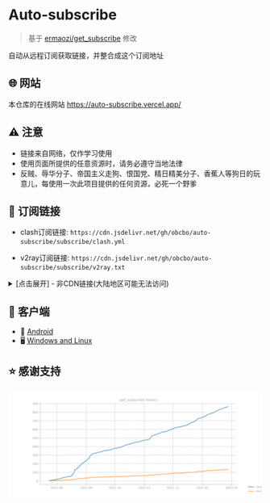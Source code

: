 # Auto-subscribe

> 基于 [ermaozi/get_subscribe](https://github.com/ermaozi/get_subscribe) 修改

自动从远程订阅获取链接，并整合成这个订阅地址

## 🌐 网站

本仓库的在线网站 <https://auto-subscribe.vercel.app/>

## ⚠️ 注意

- 链接来自网络，仅作学习使用
- 使用页面所提供的任意资源时，请务必遵守当地法律
- 反贼、辱华分子、帝国主义走狗、恨国党、精日精美分子、香蕉人等狗日的玩意儿，每使用一次此项目提供的任何资源，必死一个野爹

## 🚀 订阅链接

- clash订阅链接: `https://cdn.jsdelivr.net/gh/obcbo/auto-subscribe/subscribe/clash.yml`

- v2ray订阅链接: `https://cdn.jsdelivr.net/gh/obcbo/auto-subscribe/subscribe/v2ray.txt`

<details>
<summary>[点击展开] - 非CDN链接(大陆地区可能无法访问)</summary>
<pre><code>clash订阅链接: https://raw.githubusercontent.com/ObcbO/auto-subscribe/main/subscribe/clash.yml
v2ray订阅链接: https://raw.githubusercontent.com/ObcbO/auto-subscribe/main/subscribe/v2ray.txt
</code></pre>
</details>

## 📘 客户端

- 📱 [Android](https://github.com/Kr328/ClashForAndroid/releases)
- 🖥 [Windows and Linux](https://github.com/Dreamacro/clash)

## ⭐ 感谢支持

[![photo](https://raw.githubusercontent.com/ermaozi/get_subscribe/main/mail/project_info.svg)](https://github.com/ermaozi/get_subscribe)
